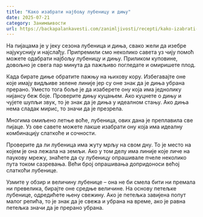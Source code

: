```yaml
---
title: "Како изабрати најбољу лубеницу и дињу"
date: 2025-07-21
category: Занимљивости
url: https://backapalankavesti.com/zanimljivosti/recepti/kako-izabrati-najbolju-lubenicu-i-dinju2/
---
```


На пијацама је у јеку сезона лубеница и диња, свако жели да изебре најукуснију и најслађу. Припремили смо неколико савета уз чију помоћ можете одабрати најбољу лубеницу и дињу. Приликом куповине, довољно је свега пар минута да пажљиво погледате и омиришете плод.

Када бирате диње обратите пажњу на њихову кору. Избегавајте оне које имају видљиве зелене линије јер су оне знак да је диња убрана прерано. Уместо тога боље је да изаберете ону која има једнолику нијансу беж боје. Проверите дињу куцањем. Ако куцнете о дињу и чујете шупљи звук, то је знак да је диња у идеалном стању. Ако диња нема сладак мирис, то значи да је презрела.

Многима омиљено летње воће, лубеница, ових дана је преплавила све пијаце. Уз ове савете можете лакше изабрати ону која има идеалну комбинацију слаткоће и сочности.

Проверите да ли лубеница има жуту мрљу на свом дну. То је место на којем је она лежала на земљи. Ако у том делу има линије које личе на паукову мрежу, знаћете да су лубеницу опрашивале пчеле неколико пута током сазревања. Већи број опрашивања допридоноси већој слаткоћи лубенице.

Узмите у обзир и величину лубенице – она не би смела бити ни премала ни превелика, бирајте оне средње величине. На основу петељке лубенице, одредићете њену свежину. Ако је петељка завијена попут малог репића, то је знак да је свежа и убрана на време, ако је равна петељка значи да је прерано убрана.

